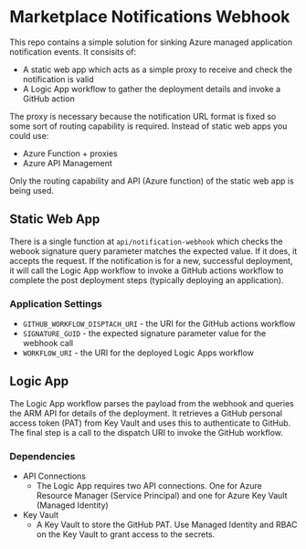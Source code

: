 # Marketplace Notifications Webhook

This repo contains a simple solution for sinking Azure managed application notification events. It consisits of:

* A static web app which acts as a simple proxy to receive and check the notification is valid
* A Logic App workflow to gather the deployment details and invoke a GitHub action

The proxy is necessary because the notification URL format is fixed so some sort of routing capability is required. Instead of static web apps you could use:

* Azure Function + proxies
* Azure API Management

Only the routing capability and API (Azure function) of the static web app is being used.

## Static Web App

There is a single function at ```api/notification-webhook``` which checks the webook signature query parameter matches the expected value. If it does, it accepts the request. If the notification is for a new, successful deployment, it will call the Logic App workflow to invoke a GitHub actions workflow to complete the post deployment steps (typically deploying an application).

### Application Settings

* ```GITHUB_WORKFLOW_DISPTACH_URI``` - the URI for the GitHub actions workflow
* ```SIGNATURE_GUID``` - the expected signature parameter value for the webhook call
* ```WORKFLOW_URI``` - the URI for the deployed Logic Apps workflow

## Logic App

The Logic App workflow parses the payload from the webhook and queries the ARM API for details of the deployment. It retrieves a GitHub personal access token (PAT) from Key Vault and uses this to authenticate to GitHub. The final step is a call to the dispatch URI to invoke the GitHub workflow.

### Dependencies

* API Connections
  * The Logic App requires two API connections. One for Azure Resource Manager (Service Principal) and one for Azure Key Vault (Managed Identity)
* Key Vault
  * A Key Vault to store the GitHub PAT. Use Managed Identity and RBAC on the Key Vault to grant access to the secrets.
